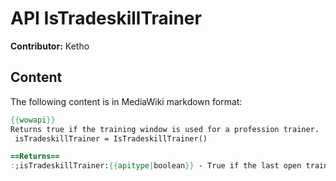 # API IsTradeskillTrainer

**Contributor:** Ketho

## Content

The following content is in MediaWiki markdown format:

```mediawiki
{{wowapi}}
Returns true if the training window is used for a profession trainer.
 isTradeskillTrainer = IsTradeskillTrainer()

==Returns==
:;isTradeskillTrainer:{{apitype|boolean}} - True if the last open trainer skill list was for a trade skill (as opposed to class skills).
```